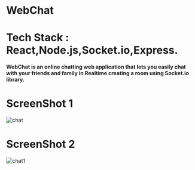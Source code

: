 # WebChat
# Tech Stack : React,Node.js,Socket.io,Express.
**WebChat is an online chatting web application that lets you easily chat with your friends and family in Realtime creating a room using Socket.io library.**
# ScreenShot 1
![chat](https://user-images.githubusercontent.com/67758318/141152982-b52a62a0-4f4d-4ce5-8bb8-b6f08855c4da.jpg)
# ScreenShot 2
![chat1](https://user-images.githubusercontent.com/67758318/141153446-6e5dcd72-f3ab-4401-8e68-d8b0063a0793.jpg)

